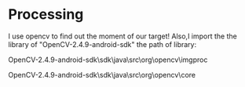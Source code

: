# Processing

I use opencv to find out the moment of our target!
Also,I import the the library of "OpenCV-2.4.9-android-sdk"
the path of library:

OpenCV-2.4.9-android-sdk\sdk\java\src\org\opencv\imgproc

OpenCV-2.4.9-android-sdk\sdk\java\src\org\opencv\core
